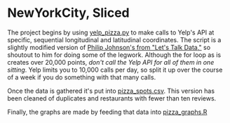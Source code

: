 # NewYorkCity, Sliced

The project begins by using [yelp_pizza.py](https://github.com/PerplexCity/NewYorkCity_Sliced/blob/master/yelp_pizza.py) to make calls to Yelp's API at specific, sequential longitudinal and latitudinal coordinates. The script is a slightly modified version of [Philip Johnson's from "Let's Talk Data,"](http://letstalkdata.com/2014/02/how-to-use-the-yelp-api-in-python/) so shoutout to him for doing some of the legwork. Although the for loop as is creates over 20,000 points, *don't call the Yelp API for all of them in one sitting*. Yelp limits you to 10,000 calls per day, so split it up over the course of a week if you do something with that many calls.

Once the data is gathered it's put into [pizza_spots.csv](https://github.com/PerplexCity/NewYorkCity_Sliced/blob/master/pizza_spots.csv). This version has been cleaned of duplicates and restaurants with fewer than ten reviews.

Finally, the graphs are made by feeding that data into [pizza_graphs.R](https://github.com/PerplexCity/NewYorkCity_Sliced/blob/master/pizza_graphs.R)

